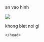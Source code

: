 <!DOCTYPE html>
<html lang= "tin">
    <meta charset="UTF-8" />
    <title>vua li don</title>
    <head>
        <div>
            <p>an vao hinh</p>
            <a href="https://www.youtube.com/watch?v=dQw4w9WgXcQ" ><img src="https://encrypted-tbn0.gstatic.com/images?q=tbn:ANd9GcTlf4svWRmq4DEVAF8UE-FoB9UyRbTvhE2hTwb3lLMmEKE51LDoMwcp3r60NM4C8Stw2sI&usqp=CAU"/></a>
        </div>
        <p>khong biet noi gi</p>

    </head>
</html>
